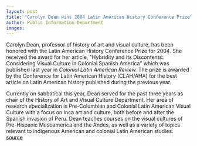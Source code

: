 ```yaml
---
layout: post
title: "Carolyn Dean wins 2004 Latin American History Conference Prize"
author: Public Information Department
images:
---
```


Carolyn Dean, professor of history of art and visual culture, has been honored with the Latin American History Conference Prize for 2004. She received the award for her article, "Hybridity and Its Discontents: Considering Visual Culture in Colonial Spanish America" which was published last year in _Colonial Latin American Review._ The prize is awarded by the Conference for Latin American History (CLAH/AHA) for the best article on Latin American history published during the previous year.

Currently on sabbatical this year, Dean served for the past three years as chair of the History of Art and Visual Culture Department. Her area of research specialization is Pre-Columbian and Colonial Latin American Visual Culture with a focus on Inca art and culture, both before and after the Spanish invasion of Peru. Dean teaches courses on the visual cultures of Pre-Hispanic Mesoamerica and the Andes, as well as a variety of topics relevant to indigenous American and colonial Latin American studies.
[source](http://www1.ucsc.edu/currents/04-05/11-29/awards-dean.asp "Permalink to awards-dean")
